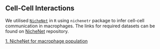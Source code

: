 ## Cell-Cell Interactions

We utilised [```NicheNet```](https://github.com/saeyslab/nichenetr) in ```R``` using ```nichenetr``` package to infer cell-cell communication in macrophages.
The links for required datasets can be found on [NicheNet](https://github.com/saeyslab/nichenetr) repository.

[1. NicheNet for macrophage population](NicheNet_DE_All_vs_Macrophages.r)

